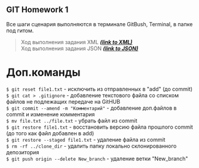 ## GIT Homework 1

Все шаги сценария выполняются в терминале GitBush, Terminal, в папке под гитом.

>Ход выполнения задания XML ***[(link to XML)](https://github.com/ItGroupAlex/XML/blob/main/README.md "link")***  
>Ход выполнения задания JSON ***[(link to JSON)](https://github.com/ItGroupAlex/JSON/blob/main/README.md "link")***  


 
# Доп.команды  

`$ git reset file1.txt` - исключить из отправленных в "add" (до commit)  
`$ git cat > .gitignore` - добавление текстового файла со списком файлов не подлежащих передаче на GitHUB  
`$ git commit --amend -m "Комментарий"` - добавление доп.файлов в commit и изменение комментария  
`$ mv file.txt ../file.txt` - убрать файл из commit  
`$ git restore file1.txt` - восстановить версию файла прошлого commit (до того как файл добавлен в add)  
`$ git restore --staged file1.txt` - удаление файла из commit  
`$ rm -rf ../clone_dir` - удалить папку локально склонированного депозитория     
`$ git push origin --delete New_branch` - удаление ветки "New_branch"  
